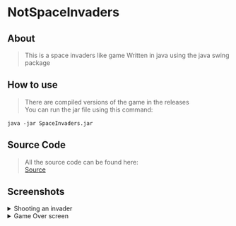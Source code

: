 # NotSpaceInvaders

## About
> This is a space invaders like game
> Written in java using the java swing package

## How to use
>There are compiled versions of the game in the releases<br>
>You can run the jar file using this command:
``` 
java -jar SpaceInvaders.jar 
```


## Source Code
>All the source code can be found here:<br>
>[Source](SpaceInvaders/lib/src/main/java/)

## Screenshots
<details><summary>Shooting an invader</summary>
  
  ![Shooting alieans](Screenshots/shoot.png)
</details>
<details><summary>Game Over screen</summary>
  
  ![Gamne Over](Screenshots/gameover.png)
</details>
